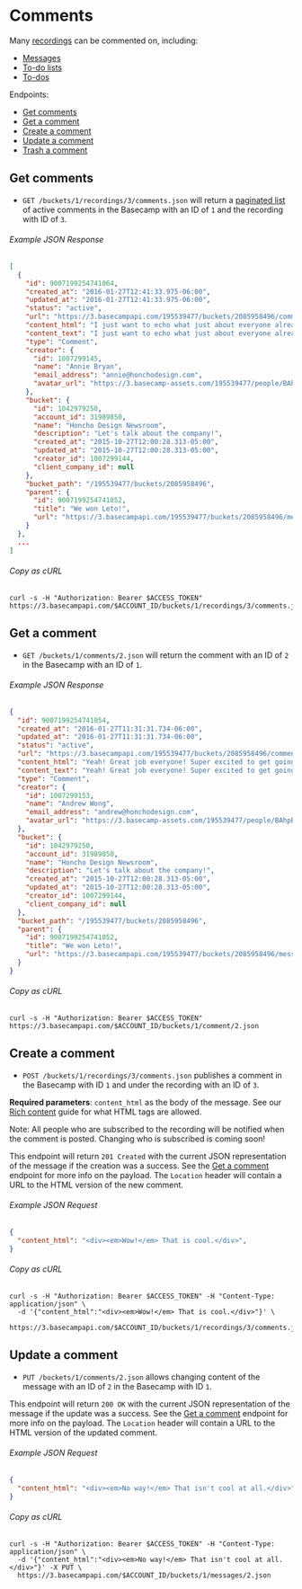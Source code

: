Comments
========

Many [recordings][recordings] can be commented on, including:

- [Messages][messages]
- [To-do lists][todolists]
- [To-dos][todos]

Endpoints:

- [Get comments](#get-comments)
- [Get a comment](#get-a-comment)
- [Create a comment](#create-a-comment)
- [Update a comment](#update-a-comment)
- [Trash a comment][trash]

Get comments
------------

* `GET /buckets/1/recordings/3/comments.json` will return a [paginated list][pagination] of active comments in the Basecamp with an ID of `1` and the recording with ID of `3`.

###### Example JSON Response

``` json
[
  {
    "id": 9007199254741064,
    "created_at": "2016-01-27T12:41:33.975-06:00",
    "updated_at": "2016-01-27T12:41:33.975-06:00",
    "status": "active",
    "url": "https://3.basecampapi.com/195539477/buckets/2085958496/comments/9007199254741063",
    "content_html": "I just want to echo what just about everyone already said. This is a big one for us, and I can't wait to get going. I'll be spinning up the project shortly!",
    "content_text": "I just want to echo what just about everyone already said. This is a big one for us, and I can't wait to get going. I'll be spinning up the project shortly!",
    "type": "Comment",
    "creator": {
      "id": 1007299145,
      "name": "Annie Bryan",
      "email_address": "annie@honchodesign.com",
      "avatar_url": "https://3.basecamp-assets.com/195539477/people/BAhpBEkqCjw=--7e8e5d9e90e4898faee5f69e72def9e58da85fbe/avatar-64-x4"
    },
    "bucket": {
      "id": 1042979250,
      "account_id": 31989850,
      "name": "Honcho Design Newsroom",
      "description": "Let's talk about the company!",
      "created_at": "2015-10-27T12:00:28.313-05:00",
      "updated_at": "2015-10-27T12:00:28.313-05:00",
      "creator_id": 1007299144,
      "client_company_id": null
    },
    "bucket_path": "/195539477/buckets/2085958496",
    "parent": {
      "id": 9007199254741052,
      "title": "We won Leto!",
      "url": "https://3.basecampapi.com/195539477/buckets/2085958496/messages/9007199254741053"
    }
  },
  ...
]
```

###### Copy as cURL

``` shell
curl -s -H "Authorization: Bearer $ACCESS_TOKEN" https://3.basecampapi.com/$ACCOUNT_ID/buckets/1/recordings/3/comments.json
```


Get a comment
-------------

* `GET /buckets/1/comments/2.json` will return the comment with an ID of `2` in the Basecamp with an ID of `1`.

###### Example JSON Response

``` json
{
  "id": 9007199254741054,
  "created_at": "2016-01-27T11:31:31.734-06:00",
  "updated_at": "2016-01-27T11:31:31.734-06:00",
  "status": "active",
  "url": "https://3.basecampapi.com/195539477/buckets/2085958496/comments/9007199254741054",
  "content_html": "Yeah! Great job everyone! Super excited to get going!",
  "content_text": "Yeah! Great job everyone! Super excited to get going!",
  "type": "Comment",
  "creator": {
    "id": 1007299153,
    "name": "Andrew Wong",
    "email_address": "andrew@honchodesign.com",
    "avatar_url": "https://3.basecamp-assets.com/195539477/people/BAhpBFEqCjw=--f4f91a8c888e425d0d557f8f27d70dfb6f68505e/avatar-64-x4"
  },
  "bucket": {
    "id": 1042979250,
    "account_id": 31989850,
    "name": "Honcho Design Newsroom",
    "description": "Let's talk about the company!",
    "created_at": "2015-10-27T12:00:28.313-05:00",
    "updated_at": "2015-10-27T12:00:28.313-05:00",
    "creator_id": 1007299144,
    "client_company_id": null
  },
  "bucket_path": "/195539477/buckets/2085958496",
  "parent": {
    "id": 9007199254741052,
    "title": "We won Leto!",
    "url": "https://3.basecampapi.com/195539477/buckets/2085958496/messages/9007199254741053"
  }
}
```

###### Copy as cURL

``` shell
curl -s -H "Authorization: Bearer $ACCESS_TOKEN" https://3.basecampapi.com/$ACCOUNT_ID/buckets/1/comment/2.json
```


Create a comment
----------------

* `POST /buckets/1/recordings/3/comments.json` publishes a comment in the Basecamp with ID `1` and under the recording with an ID of `3`.

**Required parameters**: `content_html` as the body of the message. See our [Rich content][rich] guide for what HTML tags are allowed.

Note: All people who are subscribed to the recording will be notified when the comment is posted. Changing who is subscribed is coming soon!

This endpoint will return `201 Created` with the current JSON representation of the message if the creation was a success. See the [Get a comment](#get-a-comment) endpoint for more info on the payload. The `Location` header will contain a URL to the HTML version of the new comment.

###### Example JSON Request

``` json
{
  "content_html": "<div><em>Wow!</em> That is cool.</div>",
}
```

###### Copy as cURL

``` shell
curl -s -H "Authorization: Bearer $ACCESS_TOKEN" -H "Content-Type: application/json" \
  -d '{"content_html":"<div><em>Wow!</em> That is cool.</div>"}' \
  https://3.basecampapi.com/$ACCOUNT_ID/buckets/1/recordings/3/comments.json
```


Update a comment
----------------

* `PUT /buckets/1/comments/2.json` allows changing content of the message with an ID of `2` in the Basecamp with ID `1`.

This endpoint will return `200 OK` with the current JSON representation of the message if the update was a success. See the [Get a comment](#get-a-comment) endpoint for more info on the payload. The `Location` header will contain a URL to the HTML version of the updated comment.

###### Example JSON Request

``` json
{
  "content_html": "<div><em>No way!</em> That isn't cool at all.</div>"
}
```

###### Copy as cURL

``` shell
curl -s -H "Authorization: Bearer $ACCESS_TOKEN" -H "Content-Type: application/json" \
  -d '{"content_html":"<div><em>No way!</em> That isn't cool at all.</div>"}' -X PUT \
  https://3.basecampapi.com/$ACCOUNT_ID/buckets/1/messages/2.json
```


[recordings]: https://github.com/basecamp/bc3-api/blob/master/sections/recordings.md#recordings
[messages]:   https://github.com/basecamp/bc3-api/blob/master/sections/messages.md#messages
[todolists]:  https://github.com/basecamp/bc3-api/blob/master/sections/todolists.md#todolists
[todos]:      https://github.com/basecamp/bc3-api/blob/master/sections/todos.md#todos
[trash]:      https://github.com/basecamp/bc3-api/blob/master/sections/recordings.md#trash-a-recording
[pagination]: https://github.com/basecamp/bc3-api/blob/master/README.md#pagination
[rich]:       https://github.com/basecamp/bc3-api/blob/master/README.md#rich-content
